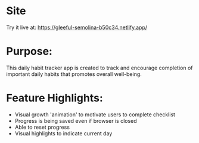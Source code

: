 # Site

Try it live at:
https://gleeful-semolina-b50c34.netlify.app/

# Purpose:

This daily habit tracker app is created to track and encourage completion of important daily habits that promotes overall well-being.

# Feature Highlights:

- Visual growth 'animation' to motivate users to complete checklist
- Progress is being saved even if browser is closed
- Able to reset progress
- Visual highlights to indicate current day
